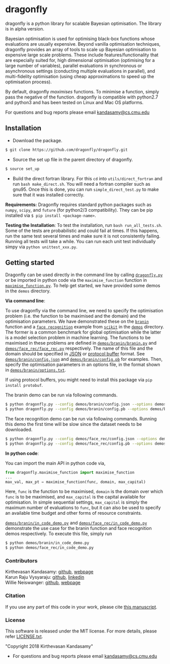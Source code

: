 # dragonfly

dragonfly is a python library for scalable Bayesian optimisation.
The library is in alpha version.

Bayesian optimisation is used for optimising black-box functions whose evaluations are
usually expensive. Beyond vanilla optimisation techniques, dragonfly provides an array of tools to
scale up Bayesian optimisation to expensive large scale problems.
These include features/functionality that are especially suited for,
high dimensional optimisation (optimising for a large number of variables),
parallel evaluations in synchronous or asynchronous settings (conducting multiple
evaluations in parallel), and multi-fidelity optimisation (using cheap approximations
to speed up the optimisation process).

By default, dragonfly *maximises* functions.
To minimise a function, simply pass the negative of the function.
dragonfly is compatible with python2.7 and python3 and has been tested on Linux and
Mac OS platforms.

For questions and bug reports please email kandasamy@cs.cmu.edu


## Installation

* Download the package.
```bash
$ git clone https://github.com/dragonfly/dragonfly.git
```

* Source the set up file in the parent directory of dragonfly.
```bash
$ source set_up
```

* Build the direct fortran library. For this `cd` into `utils/direct_fortran` and run
  `bash make_direct.sh`. You will need a fortran compiler such as gnu95. Once this is
  done, you can run `simple_direct_test.py` to make sure that it was installed correctly.

**Requirements:**
Dragonfly requires standard python packages such as `numpy`, `scipy`, and `future` (for
python2/3 compatibility). They can be pip installed via
`$ pip install <package-name>`.

**Testing the Installation**:
To test the installation, run ```bash run_all_tests.sh```. Some of the tests are
probabilistic and could fail at times. If this happens, run the same test several times
and make sure it is not consistently failing. Running all tests will take a while.
You can run each unit test individually simpy via `python unittest_xxx.py`.

## Getting started

Dragonfly can be
used directly in the command line by calling
[`dragonfly.py`](dragonfly.py)
or be imported in python code via the `maximise_function` function in
[`maximise_function.py`](maximise_function.py).
To help get started, we have provided some demos in the `demos` directory.

**Via command line**:

To use dragonfly via the command line, we need to specify the optimisation problem (i.e.
the function to be maximised and the domain) and the optimisation parameters.
We have demonstrated these on the
[`branin`](https://www.sfu.ca/~ssurjano/branin.html) function and a
[`face recognition`](http://scikit-learn.org/0.15/auto_examples/applications/face_recognition.html)
example from [`scikit`](http://scikit-learn.org/0.15/index.html) in the [`demos`](demos) directory.
The former is a common benchmark for global optimisation while the latter is a
model selection problem in machine learning.
The functions to be maximised in these problems are defined in
[`demos/branin/branin.py`](demos/branin/branin.py) and
[`demos/face_rec/face_rec.py`](demos/face_rec/face_rec.py) respectively.
The name of this file and the domain should be specified in
[JSON](https://en.wikipedia.org/wiki/JSON) or
[protocol buffer](https://en.wikipedia.org/wiki/Protocol_Buffers) format.
See
[`demos/branin/config.json`](demos/branin/config.json) and
[`demos/branin/config.pb`](demos/branin/config.pb) for examples.
Then, specify the optimisation parameters in an options file, in the format shown in
[`demos/branin/options.txt`](demos/branin/options.txt).

If using protocol buffers, you might need to install this package via
`pip install protobuf`.

The branin demo can be run via following commands.
```bash
$ python dragonfly.py --config demos/branin/config.json --options demos/branin/options.txt
$ python dragonfly.py --config demos/branin/config.pb --options demos/branin/options.txt
```

The face recognition demo can be run via following commands.
Running this demo the first time will be slow since the dataset needs to be downloaded.

```bash
$ python dragonfly.py --config demos/face_rec/config.json --options demos/face_rec/options.txt
$ python dragonfly.py --config demos/face_rec/config.pb --options demos/face_rec/options.txt
```

**In python code**:

You can import the main API in python code via,
```python
from dragonfly.maximise_function import maximise_function
...
max_val, max_pt = maximise_function(func, domain, max_capital)
```
Here, `func` is the function to be maximised,
`domain` is the domain over which `func` is to be maximised,
and `max_capital` is the capital available for optimisation.
In simple sequential settings, `max_capital` is simply the maximum number of evaluations
to `func`, but it can also be used to specify an available time budget and other forms
of resource constraints.

[`demos/branin/in_code_demo.py`](demos/branin/in_code_demo.py) and
[`demos/face_rec/in_code_demo.py`](demos/face_rec/in_code_demo.py)
demonstrate the use case for the branin function and face recognition demos respectively.
To execute this file, simply run
```bash
$ python demos/branin/in_code_demo.py
$ python demos/face_rec/in_code_demo.py
```

### Contributors

Kirthevasan Kandasamy: [github](https://github.com/kirthevasank),
[webpage](http://www.cs.cmu.edu/~kkandasa/)  
Karun Raju Vysyaraju: [github](https://github.com/karunraju),
[linkedin](https://www.linkedin.com/in/karunrajuvysyaraju)  
Willie Neiswanger: [github](https://github.com/willieneis),
[webpage](http://www.cs.cmu.edu/~wdn/)

### Citation
If you use any part of this code in your work, please cite
[this manuscript](http://www.cs.cmu.edu/~kkandasa/docs/proposal.pdf).

### License
This software is released under the MIT license. For more details, please refer
[LICENSE.txt](https://github.com/dragonfly/dragonfly/LICENSE.txt).

"Copyright 2018 Kirthevasan Kandasamy"

- For questions and bug reports please email kandasamy@cs.cmu.edu
